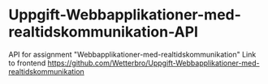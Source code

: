 # Uppgift-Webbapplikationer-med-realtidskommunikation-API
API for assignment "Webbapplikationer-med-realtidskommunikation"
Link to frontend https://github.com/Wetterbro/Uppgift-Webbapplikationer-med-realtidskommunikation
